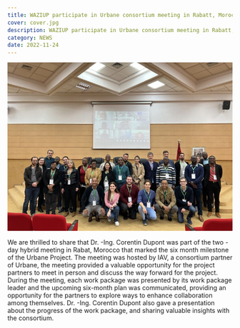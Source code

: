 ```yaml
---
title: WAZIUP participate in Urbane consortium meeting in Rabatt, Morocco
cover: cover.jpg
description: WAZIUP participate in Urbane consortium meeting in Rabatt, Morocco
category: NEWS
date: 2022-11-24
---
```


![image](cover.jpg)

We are thrilled to share that Dr. -Ing. Corentin Dupont was part of the two - day hybrid meeting in Rabat, Morocco that marked the six month milestone of the Urbane Project. The meeting was hosted by IAV, a consortium partner of Urbane, the meeting provided a valuable opportunity for the project partners to meet in person and discuss the way forward for the project. 
During the meeting, each work package was presented by its work package leader and the upcoming six-month plan was communicated, providing an opportunity for the partners to explore ways to enhance collaboration among themselves. Dr. -Ing. Corentin Dupont also gave a presentation about the progress of the work package, and sharing valuable insights with the consortium.